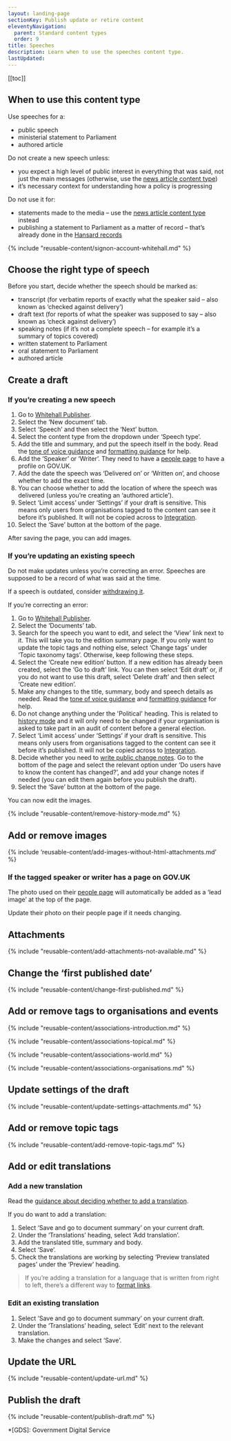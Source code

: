```yaml
---
layout: landing-page
sectionKey: Publish update or retire content
eleventyNavigation:
  parent: Standard content types
  order: 9
title: Speeches
description: Learn when to use the speeches content type.
lastUpdated:
---
```


[[toc]]

## When to use this content type

Use speeches for a:

- public speech
- ministerial statement to Parliament
- authored article

Do not create a new speech unless:

- you expect a high level of public interest in everything that was said, not just the main messages (otherwise, use the [news article content type](LINK))
- it’s necessary context for understanding how a policy is progressing

Do not use it for:

- statements made to the media – use the [news article content type](LINK) instead
- publishing a statement to Parliament as a matter of record – that’s already done in the [Hansard records](https://hansard.parliament.uk/)

{% include "reusable-content/signon-account-whitehall.md" %}

## Choose the right type of speech

Before you start, decide whether the speech should be marked as:

- transcript (for verbatim reports of exactly what the speaker said – also known as ‘checked against delivery’)
- draft text (for reports of what the speaker was supposed to say – also known as ‘check against delivery’)
- speaking notes (if it’s not a complete speech – for example it’s a summary of topics covered)
- written statement to Parliament
- oral statement to Parliament
- authored article

## Create a draft

### If you’re creating a new speech

1. Go to [Whitehall Publisher](https://whitehall-admin.publishing.service.gov.uk/government/admin/).
2. Select the ‘New document’ tab.
3. Select ‘Speech’ and then select the ‘Next’ button.
4. Select the content type from the dropdown under ‘Speech type’.
5. Add the title and summary, and put the speech itself in the body. Read the [tone of voice guidance](https://guidance.publishing.service.gov.uk/writing-to-gov-uk-standards/tone-of-voice/) and [formatting guidance](LINK) for help.
6. Add the ‘Speaker’ or ‘Writer’. They need to have a [people page](LINK) to have a profile on GOV.UK.
7. Add the date the speech was ‘Delivered on’ or ‘Written on’, and choose whether to add the exact time.
8. You can choose whether to add the location of where the speech was delivered (unless you’re creating an ‘authored article’).
9. Select ‘Limit access’ under ‘Settings’ if your draft is sensitive. This means only users from organisations tagged to the content can see it before it’s published. It will not be copied across to [Integration](LINK).
10. Select the ‘Save’ button at the bottom of the page.

After saving the page, you can add images.

### If you’re updating an existing speech

Do not make updates unless you’re correcting an error. Speeches are supposed to be a record of what was said at the time.

If a speech is outdated, consider [withdrawing it](LINK).

If you’re correcting an error:

1. Go to [Whitehall Publisher](https://whitehall-admin.publishing.service.gov.uk/government/admin/).
2. Select the ‘Documents’ tab.
3. Search for the speech you want to edit, and select the ‘View’ link next to it. This will take you to the edition summary page. If you only want to update the topic tags and nothing else, select ‘Change tags’ under ‘Topic taxonomy tags’. Otherwise, keep following these steps.
4. Select the ‘Create new edition’ button. If a new edition has already been created, select the ‘Go to draft’ link. You can then select ‘Edit draft’ or, if you do not want to use this draft, select ‘Delete draft’ and then select ‘Create new edition’.
5. Make any changes to the title, summary, body and speech details as needed. Read the [tone of voice guidance](https://guidance.publishing.service.gov.uk/writing-to-gov-uk-standards/tone-of-voice/) and [formatting guidance](LINK) for help.
6. Do not change anything under the 'Political' heading. This is related to [history mode](https://guidance.publishing.service.gov.uk/writing-to-gov-uk-standards/plan-manage-content/manage-existing-govuk-content/) and it will only need to be changed if your organisation is asked to take part in an audit of content before a general election.
7. Select ‘Limit access’ under ‘Settings’ if your draft is sensitive. This means only users from organisations tagged to the content can see it before it’s published. It will not be copied across to [Integration](LINK).
8. Decide whether you need to [write public change notes](https://guidance.publishing.service.gov.uk/writing-to-gov-uk-standards/tone-of-voice/change-notes/). Go to the bottom of the page and select the relevant option under ‘Do users have to know the content has changed?’, and add your change notes if needed (you can edit them again before you publish the draft).
9. Select the ‘Save’ button at the bottom of the page.

You can now edit the images.

{% include "reusable-content/remove-history-mode.md" %}

## Add or remove images

{% include ‘reusable-content/add-images-without-html-attachments.md’ %}

### If the tagged speaker or writer has a page on GOV.UK

The photo used on their [people page](LINK) will automatically be added as a ‘lead image’ at the top of the page.

Update their photo on their people page if it needs changing.

## Attachments

{% include "reusable-content/add-attachments-not-available.md" %}

## Change the ‘first published date’

{% include "reusable-content/change-first-published.md" %}

## Add or remove tags to organisations and events

{% include "reusable-content/associations-introduction.md" %} 

{% include "reusable-content/associations-topical.md" %}

{% include "reusable-content/associations-world.md" %}

{% include "reusable-content/associations-organisations.md" %}

## Update settings of the draft

{% include "reusable-content/update-settings-attachments.md" %}

## Add or remove topic tags

{% include "reusable-content/add-remove-topic-tags.md" %}

## Add or edit translations

### Add a new translation

Read the [guidance about deciding whether to add a translation](LINK).

If you do want to add a translation:

1. Select ‘Save and go to document summary’ on your current draft. 
2. Under the ‘Translations’ heading, select ‘Add translation’.
3. Add the translated title, summary and body.
4. Select ‘Save’.
5. Check the translations are working by selecting ‘Preview translated pages’ under the ‘Preview’ heading.

> If you’re adding a translation for a language that is written from right to left, there’s a different way to [format links](LINK).

### Edit an existing translation

1. Select ‘Save and go to document summary’ on your current draft. 
2. Under the ‘Translations’ heading, select ‘Edit’ next to the relevant translation.
3. Make the changes and select ‘Save’.

## Update the URL

{% include "reusable-content/update-url.md" %}

## Publish the draft

{% include "reusable-content/publish-draft.md" %}

*[GDS]: Government Digital Service

